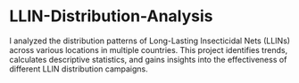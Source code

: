 # LLIN-Distribution-Analysis
I analyzed the distribution patterns of Long-Lasting Insecticidal Nets (LLINs) across various locations in multiple countries. This project identifies trends, calculates descriptive statistics, and gains insights into the effectiveness of different LLIN distribution campaigns.
